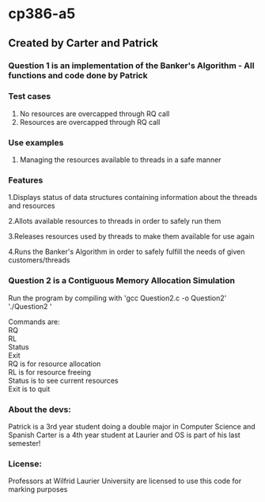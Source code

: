 # cp386-a5

## Created by Carter and Patrick

### Question 1 is an implementation of the Banker's Algorithm - All functions and code done by Patrick
### Test cases
1. No resources are overcapped through RQ call
2. Resources are overcapped through RQ call  

### Use examples
1. Managing the resources available to threads in a safe manner  

### Features
1.Displays status of data structures containing information about the threads and resources  

2.Allots available resources to threads in order to safely run them  

3.Releases resources used by threads to make them available for use again  

4.Runs the Banker's Algorithm in order to safely fulfill the needs of given customers/threads  

### Question 2 is a Contiguous Memory Allocation Simulation
Run the program by compiling with
'gcc Question2.c -o Question2'
'./Question2 <memory>'
  
Commands are:    
  RQ <process name> <memory> <algorithm>   
  RL <process name>    
  Status   
  Exit   
RQ is for resource allocation   
RL is for resource freeing   
Status is to see current resources    
Exit is to quit   


### About the devs:
Patrick is a 3rd year student doing a double major in Computer Science and Spanish
Carter is a 4th year student at Laurier and OS is part of his last semester! 


### License:
Professors at Wilfrid Laurier University are licensed to use this code for marking purposes
